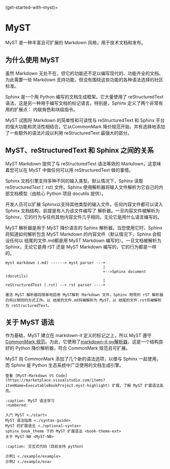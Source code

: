 (get-started-with-myst)=

# MyST

MyST 是一种丰富且可扩展的 Markdown 风格，用于技术文档和发布。

## 为什么使用 MyST

虽然 Markdown 无处不在，但它的功能还不足以编写现代的、功能齐全的文档。为此需要一些 Markdown 支持功能，但没有围绕这些功能的各种语法选择的社区标准。

Sphinx 是一个用 Python 编写的文档生成框架。它大量使用了 reStructuredText 语法，这是另一种用于编写文档的标记语言。特别是，Sphinx 定义了两个非常有用的扩展点： 内联角色和块级指令。

MyST 试图将 Markdown 的简单性和可读性与 reStructuredText 和 Sphinx 平台的强大功能和灵活性相结合。它从CommonMark 降价规范开始，并有选择地添加了一些额外的语法片段以利用 reStructuredText 最强大的部分。

## MyST、reStructuredText 和 Sphinx 之间的关系

MyST Markdown 提供了与 reStructuredText 语法等效的 Markdown，这意味着您可以在 MyST 中做任何可以用 reStructuredText 做的事情。

Sphinx 文档引擎支持多种不同的输入类型。默认情况下，Sphinx 读取reStructuredText ( .rst) 文件。Sphinx 使用解析器将输入文件解析为它自己的内部文档模型（由核心 Python 项目 docutils 提供）。

开发人员可以扩展 Sphinx以支持其他类型的输入文件。任何内容文件都可以读入 Sphinx 文档结构，前提是有人为该文件编写了 解析器。一旦内容文件被解析为 Sphinx，它的行为与任何其他内容文件几乎相同，无论它是用什么语言编写的。

MyST 解析器是用于 MyST 降价语言的 Sphinx 解析器。当您使用它时，Sphinx 将知道如何解析包含 MyST Markdown 的内容文件（默认情况下，Sphinx 会假设任何以 结尾的文件.md都是用 MyST Markdown 编写的）。一旦文档被解析为 Sphinx，无论它是用 rST 还是 MyST Markdown 编写的，它的行为都是一样的。

```
myst markdown (.md) ------> myst parser ---+
                                           |
                                           +-->Sphinx document (docutils)
                                           |
reStructuredText (.rst) --> rst parser ----+
```

```{note} 可以同时使用 MyST 和 reStructuredText
激活 MyST 解析器将简单地启用 MyST解析 Markdown 文件，Sphinx 附带的 rST 解析器仍将以相同的方式工作。以 结尾的文件.md将被解析为 MyST，以 结尾的文件.rst将被解析为 reStructuredText。
```

## 关于 MyST 语法

作为基础，MyST 建立在 markdown-it 定义的标记之上，所以 MyST 遵守 [CommonMark 规范](https://spec.commonmark.org/)。为此，它使用了[markdown-it-py解析器](https://github.com/executablebooks/markdown-it-py)，这是一个结构良好的 Python 降价解析器，符合 CommonMark 规范且可扩展。

MyST 向 CommonMark 添加了几个新的语法选项，以便与 Sphinx 一起使用，而 Sphinx 是 Python 生态系统中广泛使用的文档生成引擎。

```{seealso} VS Code 扩展
查看 [MyST-Markdown VS Code](https://marketplace.visualstudio.com/items?itemName=ExecutableBookProject.myst-highlight) 扩展，了解 MyST 扩展语法高亮。
```

```{toctree}
:caption: MyST 语法学习
:numbered:

入门 MyST <./start>
MyST 语法指南 <./syntax-guide>
MyST 的扩展语法 <./optional-syntax>
sphinx_book_theme 下的 MyST 扩展语法 <book-theme-ext>
关于 MyST-NB <MyST-NB>
```

```{toctree}
:caption: 交互式代码（目前支持 python）

示例1 <./example/example>
示例2 <./example/exa>
```
